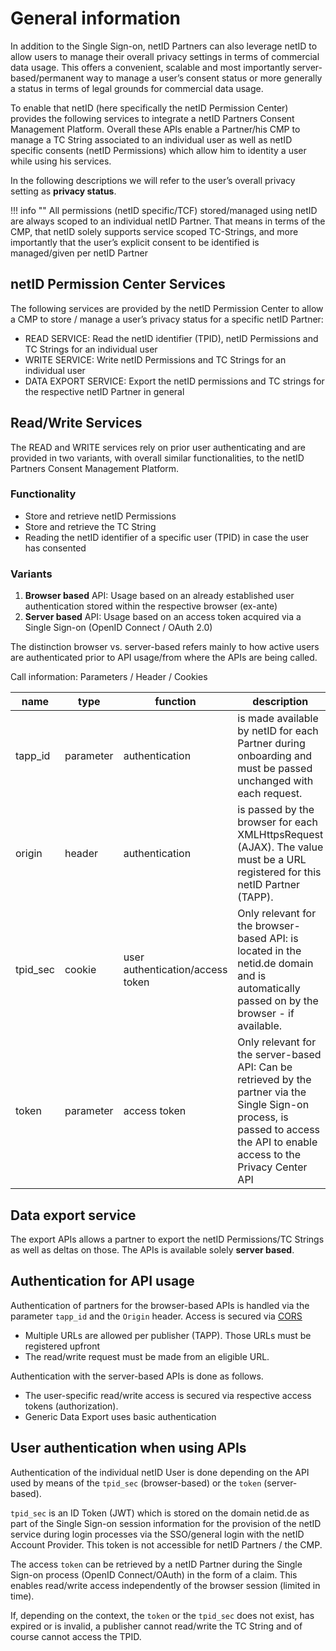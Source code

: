 # General information

In addition to the Single Sign-on, netID Partners can also leverage netID to allow users to manage their overall privacy settings in terms of commercial data usage. This offers a convenient, scalable and most importantly server-based/permanent way to manage a user’s consent status or more generally a status in terms of legal grounds for commercial data usage.

To enable that netID (here specifically the netID Permission Center) provides the following services to integrate a netID Partners Consent Management Platform. Overall these APIs enable a Partner/his CMP to manage a TC String associated to an individual user as well as netID specific consents (netID Permissions) which allow him to identity a user while using his services.

In the following descriptions we will refer to the user’s overall privacy setting as **privacy status**.

!!! info  ""
    All permissions (netID specific/TCF) stored/managed using netID are always scoped to an individual netID Partner. That means in terms of the CMP, that netID solely supports service scoped TC-Strings, and more importantly that the user’s explicit consent to be identified is managed/given per netID Partner

## netID Permission Center Services

The following services are provided by the netID Permission Center to allow a CMP to store / manage a user’s privacy status for a specific netID Partner:

- READ SERVICE: Read the netID identifier (TPID), netID Permissions and TC Strings for an individual user
- WRITE SERVICE: Write netID Permissions and TC Strings for an individual user
- DATA EXPORT SERVICE: Export the netID permissions and TC strings for the respective netID Partner in general

## Read/Write Services

The READ and WRITE services rely on prior user authenticating and are provided in two variants, with overall similar functionalities, to the netID Partners Consent Management Platform.

### Functionality

- Store and retrieve netID Permissions
- Store and retrieve the TC String
- Reading the netID identifier of a specific user (TPID) in case the user has consented

### Variants

1. **Browser based** API: Usage based on an already established user authentication stored within the respective browser (ex-ante)
2. **Server based** API: Usage based on an access token acquired via a Single Sign-on (OpenID Connect / OAuth 2.0)

The distinction browser vs. server-based refers mainly to how active users are authenticated prior to API usage/from where the APIs are being called.

Call information: Parameters / Header / Cookies

| name | type | function  | description |
| ----------- | ----------- | ----------- | ----------- |
| tapp_id | parameter | authentication | is made available by netID for each Partner during onboarding and must be passed unchanged with each request. |
| origin | header | authentication | is passed by the browser for each XMLHttpsRequest (AJAX). The value must be a URL registered for this netID Partner (TAPP). |
| tpid_sec | cookie | user authentication/access token | Only relevant for the browser-based API: is located in the netid.de domain and is automatically passed on by the browser - if available. |
| token | parameter |  access token | Only relevant for the server-based API: Can be retrieved by the partner via the Single Sign-on process, is passed to access the API to enable access to the Privacy Center API |

## Data export service

The export APIs allows a partner to export the netID Permissions/TC Strings as well as deltas on those. The APIs is available solely **server based**.

## Authentication for API usage

Authentication of partners for the browser-based APIs is handled via the parameter `tapp_id` and the `Origin` header. Access is secured via [CORS](https://en.wikipedia.org/wiki/Cross-origin_resource_sharing)

- Multiple URLs are allowed per publisher (TAPP). Those URLs must be registered upfront
- The read/write request must be made from an eligible URL.

Authentication with the server-based APIs is done as follows.

- The user-specific read/write access is secured via respective access tokens (authorization).
- Generic Data Export uses basic authentication

## User authentication when using APIs

Authentication of the individual netID User is done depending on the API used by means of the `tpid_sec` (browser-based) or the `token` (server-based).

`tpid_sec` is an ID Token (JWT) which is stored on the domain netid.de as part of the Single Sign-on session information for the provision of the netID service during login processes via the SSO/general login with the netID Account Provider. This token is not accessible for netID Partners / the CMP.

The access `token` can be retrieved by a netID Partner during the Single Sign-on process (OpenID Connect/OAuth) in the form of a claim. This enables read/write access independently of the browser session (limited in time).

If, depending on the context, the `token` or the `tpid_sec` does not exist, has expired or is invalid, a publisher cannot read/write the TC String and of course cannot access the TPID.
